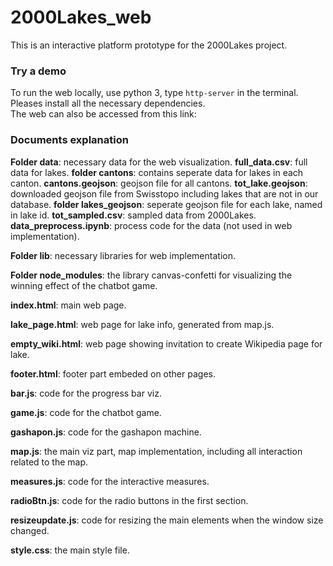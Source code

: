 # 2000Lakes_web
This is an interactive platform prototype for the 2000Lakes project.


### Try a demo
To run the web locally, use python 3, type ``http-server`` in the terminal. Pleases install all the necessary dependencies.  
The web can also be accessed from this link: 


### Documents explanation
**Folder data**: necessary data for the web visualization. 
            **full_data.csv**: full data for lakes.
            **folder cantons**: contains seperate data for lakes in each canton.
            **cantons.geojson**: geojson file for all cantons.
            **tot_lake.geojson**: downloaded geojson file from Swisstopo including lakes that are not in our database.
            **folder lakes_geojson**: seperate geojson file for each lake, named in lake id.
            **tot_sampled.csv**: sampled data from 2000Lakes.
            **data_preprocess.ipynb**: process code for the data (not used in web implementation).
            
**Folder lib**: necessary libraries for web implementation.

**Folder node_modules**: the library canvas-confetti for visualizing the winning effect of the chatbot game.

**index.html**: main web page.

**lake_page.html**: web page for lake info, generated from map.js.

**empty_wiki.html**: web page showing invitation to create Wikipedia page for lake.

**footer.html**: footer part embeded on other pages.

**bar.js**: code for the progress bar viz.

**game.js**: code for the chatbot game.

**gashapon.js**: code for the gashapon machine.

**map.js**: the main viz part, map implementation, including all interaction related to the map.

**measures.js**: code for the interactive measures.

**radioBtn.js**: code for the radio buttons in the first section.

**resizeupdate.js**: code for resizing the main elements when the window size changed.

**style.css**: the main style file.
